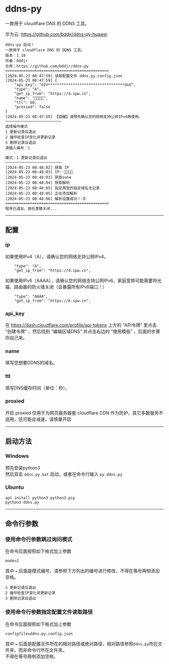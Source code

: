 # ddns-py
一款用于 cloudflare DNS 的 DDNS 工具。  

华为云: https://github.com/bddjr/ddns-py-huawei  

```
ddns-py 启动！
一款用于 cloudflare DNS 的 DDNS 工具。
版本：1.10
作者：bddjr
仓库：https://github.com/bddjr/ddns-py
==============================================
[2024-05-23 08:47:59] 读取配置文件 ddns.py.config.json
[2024-05-23 08:47:59] {
    "api_key": "OIV**********************************dxU",
    "type": "A",
    "get_ip_from": "https://4.ipw.cn",
    "name": "🔣🔣🔣🔣",
    "ttl": 60,
    "proxied": false
}
[2024-05-23 08:47:59] 【提醒】请预先确认您的网络支持公网IPv4再使用。
—————————————————————————
选择操作模式
1 更新记录后退出
2 循环检查IP变化并更新记录
3 删除记录后退出
请输入编号：1

模式：1 更新记录后退出
—————————————————————————
[2024-05-23 08:48:02] 获取 IP
[2024-05-23 08:48:03] IP: 🔣🔣🔣🔣
[2024-05-23 08:48:03] 获取zone
[2024-05-23 08:48:04] 获取解析
[2024-05-23 08:48:05] 指定类型的指定域名无记录
[2024-05-23 08:48:05] 正在添加解析
[2024-05-23 08:48:06] 解析设置成功！:D
==============================================
程序已退出，按任意键关闭...
```

***
## 配置

### ip
如果使用IPv4（A），请确认您的网络支持公网IPv4。
```
    "type": "A",
    "get_ip_from": "https://4.ipw.cn",
```

如果使用IPv6（AAAA），请确认您的网络支持公网IPv6。家庭宽带可能需要将光猫、路由器的防火墙关闭（会暴露所有IPv6端口！）
```
    "type": "AAAA",
    "get_ip_from": "https://6.ipw.cn",
```

### api_key
在 <https://dash.cloudflare.com/profile/api-tokens> 上方的 “API令牌” 里点击 “创建令牌” ，然后找到 “编辑区域DNS” 并点击右边的 “使用模板” ，后面的步骤你自己来。

### name
填写您想要DDNS的域名。

### ttl
填写DNS缓存时间（单位：秒）。

### proxied
开启 proxied 仅用于为网页服务器套 cloudflare CDN 作为防护，其它多数服务不适用，还可能会减速，请慎重开启

***
## 启动方法
### Windows
预先安装python3  
然后双击 `ddns.py.bat` 启动，或者在命令行输入 `py ddns.py`  

### Ubuntu
```
apt install python3 python3-pip
python3 ddns.py
```

***
## 命令行参数
### 使用命令行参数跳过询问模式
在命令后面按照如下格式加上参数  
```
mode=2
```
其中 `=` 后面是模式编号，请参照下方列出的编号进行修改，不得在等号两侧添加空格。  
```
1 更新记录后退出
2 循环检查IP变化并更新记录
3 删除记录后退出
```

### 使用命令行参数指定配置文件读取路径
在命令后面按照如下格式加上参数  
```
configfile=ddns.py.config.json
```
其中 `=` 后面是配置文件所在的相对路径或绝对路径，相对路径参照`ddns.py`所在文件夹，而非命令行所在文件夹。  
不得在等号两侧添加空格。  
